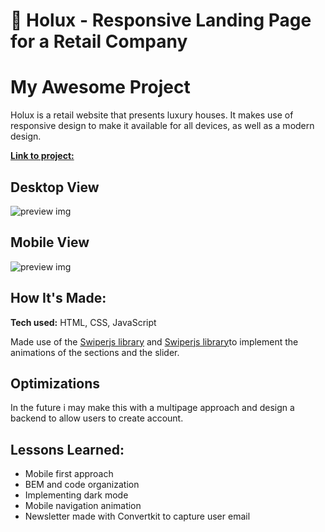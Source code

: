 # 🏡 Holux - Responsive Landing Page for a Retail Company

# My Awesome Project
Holux is a retail website that presents luxury houses. It makes use of responsive design to make it available for all devices, as well as a modern design. 

<a href="https://lucasperrotaroriz.github.io/Real-State-Landing-Page-01/" target="_blank">**Link to project:** </a>

## Desktop View
![preview img](https://github.com/LucasPerrotaRoriz/Real-State-Landing-Page-01/blob/main/assets/img/real-state.gif?raw=true)

## Mobile View
![preview img](https://github.com/LucasPerrotaRoriz/Real-State-Landing-Page-01/blob/main/assets/img/real-state-2.gif?raw=true)

## How It's Made:
**Tech used:** HTML, CSS, JavaScript

Made use of the <a href="https://scrollrevealjs.org/" target="_blank">Swiperjs library<a/> and <a href="https://swiperjs.com/" target="_blank">Swiperjs library<a/>to implement the 
animations of the sections and the slider. 


## Optimizations

In the future i may make this with a multipage approach and design a backend to allow users to create account.

## Lessons Learned:

* Mobile first approach
* BEM and code organization
* Implementing dark mode
* Mobile navigation animation
* Newsletter made with Convertkit to capture user email

<!-- 
## Examples:
Take a look at these couple examples that I have in my own portfolio:

**Palettable:** https://github.com/alecortega/palettable

**Twitter Battle:** https://github.com/alecortega/twitter-battle

**Patch Panel:** https://github.com/alecortega/patch-panel

-->
